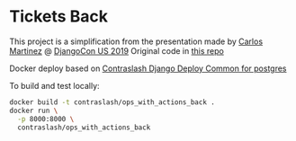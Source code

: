 # Tickets Back

This project is a simplification from the presentation made by [Carlos Martinez](https://github.com/CarlosMart626)
@ [DjangoCon US 2019](https://2019.djangocon.us/) Original code in [this repo](https://github.com/CarlosMart626/djangocon-2019)

Docker deploy based on [Contraslash Django Deploy Common for postgres](https://hub.docker.com/r/contraslash/alpine-django-deploy-common-postgres)

To build and test locally:

```bash
docker build -t contraslash/ops_with_actions_back .
docker run \
  -p 8000:8000 \
  contraslash/ops_with_actions_back

```